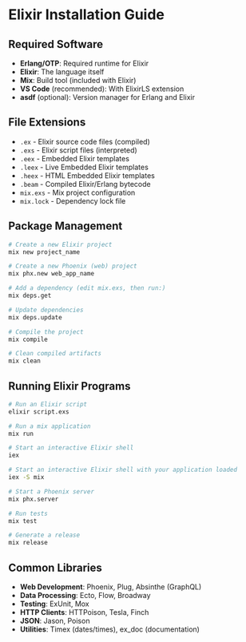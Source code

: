 # Elixir Installation Guide

## Required Software

- **Erlang/OTP**: Required runtime for Elixir
- **Elixir**: The language itself
- **Mix**: Build tool (included with Elixir)
- **VS Code** (recommended): With ElixirLS extension
- **asdf** (optional): Version manager for Erlang and Elixir

## File Extensions

- `.ex` - Elixir source code files (compiled)
- `.exs` - Elixir script files (interpreted)
- `.eex` - Embedded Elixir templates
- `.leex` - Live Embedded Elixir templates
- `.heex` - HTML Embedded Elixir templates
- `.beam` - Compiled Elixir/Erlang bytecode
- `mix.exs` - Mix project configuration
- `mix.lock` - Dependency lock file

## Package Management

```bash
# Create a new Elixir project
mix new project_name

# Create a new Phoenix (web) project
mix phx.new web_app_name

# Add a dependency (edit mix.exs, then run:)
mix deps.get

# Update dependencies
mix deps.update

# Compile the project
mix compile

# Clean compiled artifacts
mix clean
```

## Running Elixir Programs

```bash
# Run an Elixir script
elixir script.exs

# Run a mix application
mix run

# Start an interactive Elixir shell
iex

# Start an interactive Elixir shell with your application loaded
iex -S mix

# Start a Phoenix server
mix phx.server

# Run tests
mix test

# Generate a release
mix release
```

## Common Libraries

- **Web Development**: Phoenix, Plug, Absinthe (GraphQL)
- **Data Processing**: Ecto, Flow, Broadway
- **Testing**: ExUnit, Mox
- **HTTP Clients**: HTTPoison, Tesla, Finch
- **JSON**: Jason, Poison
- **Utilities**: Timex (dates/times), ex_doc (documentation)
